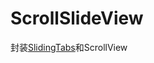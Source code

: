 ScrollSlideView
===============
封装[SlidingTabs](https://github.com/MPiccinato/SlidingTabs)和ScrollView

